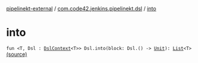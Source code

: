 [pipelinekt-external](../index.md) / [com.code42.jenkins.pipelinekt.dsl](index.md) / [into](./into.md)

# into

`fun <T, Dsl : `[`DslContext`](-dsl-context/index.md)`<T>> Dsl.into(block: Dsl.() -> `[`Unit`](https://kotlinlang.org/api/latest/jvm/stdlib/kotlin/-unit/index.html)`): `[`List`](https://kotlinlang.org/api/latest/jvm/stdlib/kotlin.collections/-list/index.html)`<T>` [(source)](https://github.com/code42/pipelinekt/tree/master/dsl/src/main/kotlin/com/code42/jenkins/pipelinekt/dsl/DslContext.kt#L25)